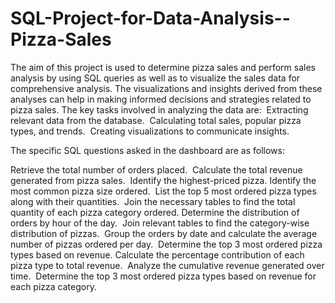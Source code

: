 # SQL-Project-for-Data-Analysis--Pizza-Sales
The aim of this project is used to  determine pizza sales and perform sales analysis by using SQL queries as well as to visualize the sales data for comprehensive analysis. The visualizations and insights derived from these analyses can help in making informed decisions and strategies related to pizza sales. 
The key tasks involved in analyzing the data are: ​
Extracting relevant data from the database. ​
Calculating total sales, popular pizza types, and trends. ​​
Creating visualizations to communicate insights. ​

The specific SQL questions asked in the dashboard are as follows:

Retrieve the total number of orders placed. ​
Calculate the total revenue generated from pizza sales. ​​
Identify the highest-priced pizza. ​
Identify the most common pizza size ordered. ​
List the top 5 most ordered pizza types along with their quantities. ​
Join the necessary tables to find the total quantity of each pizza category ordered. ​
Determine the distribution of orders by hour of the day. ​
Join relevant tables to find the category-wise distribution of pizzas. ​
Group the orders by date and calculate the average number of pizzas ordered per day. ​
Determine the top 3 most ordered pizza types based on revenue. ​​
Calculate the percentage contribution of each pizza type to total revenue. ​
Analyze the cumulative revenue generated over time. ​
Determine the top 3 most ordered pizza types based on revenue for each pizza category. ​
